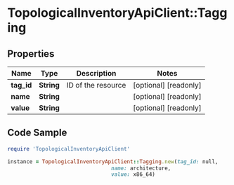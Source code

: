 # TopologicalInventoryApiClient::Tagging

## Properties

Name | Type | Description | Notes
------------ | ------------- | ------------- | -------------
**tag_id** | **String** | ID of the resource | [optional] [readonly] 
**name** | **String** |  | [optional] [readonly] 
**value** | **String** |  | [optional] [readonly] 

## Code Sample

```ruby
require 'TopologicalInventoryApiClient'

instance = TopologicalInventoryApiClient::Tagging.new(tag_id: null,
                                 name: architecture,
                                 value: x86_64)
```


